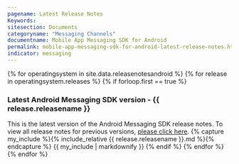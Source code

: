 ```yaml
---
pagename: Latest Release Notes
Keywords:
sitesection: Documents
categoryname: "Messaging Channels"
documentname: Mobile App Messaging SDK for Android
permalink: mobile-app-messaging-sdk-for-android-latest-release-notes.html
indicator: messaging
---
```



{% for operatingsystem in site.data.releasenotesandroid %}
{% for release in operatingsystem.releases %}
{% if forloop.first == true %}
<h3>Latest Android Messaging SDK version - {{ release.releasename }}</h3>
This is the latest version of the Android Messaging SDK release notes. To view all release notes for previous versions, <a href="/mobile-app-messaging-sdk-for-android-all-release-notes.html">please click here</a>.
{% capture my_include %}{% include_relative {{ release.releasename }}.md %}{% endcapture %}
{{ my_include | markdownify }}
{% endif %}
{% endfor %}
{% endfor %}
